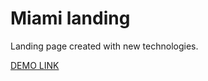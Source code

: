 # Miami landing
Landing page created with new technologies.

[DEMO LINK](https://DragotaIV.github.io/Miami-landing/)
